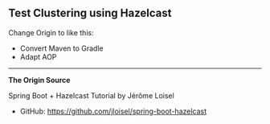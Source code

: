 ## Test Clustering using Hazelcast

Change Origin to like this: 
- Convert Maven to Gradle
- Adapt AOP

---
**The Origin Source**

Spring Boot + Hazelcast Tutorial by Jérôme Loisel
- GitHub: https://github.com/jloisel/spring-boot-hazelcast
